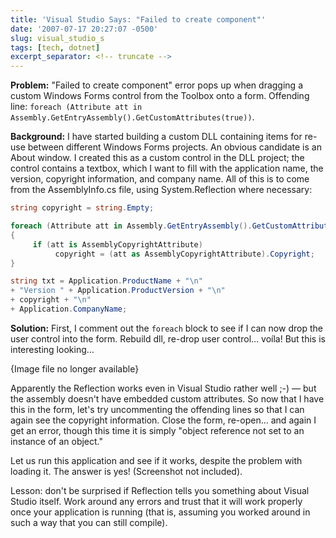 ```yaml
---
title: 'Visual Studio Says: "Failed to create component"'
date: '2007-07-17 20:27:07 -0500'
slug: visual_studio_s
tags: [tech, dotnet]
excerpt_separator: <!-- truncate -->
---
```


**Problem:** "Failed to create component" error pops up when dragging a custom
Windows Forms control from the Toolbox onto a form. Offending line: `foreach
(Attribute att in Assembly.GetEntryAssembly().GetCustomAttributes(true))`.

**Background:** I have started building a custom DLL containing items for re-use
between different Windows Forms projects. An obvious candidate is an About
window. I created this as a custom control in the DLL project; the control
contains a textbox, which I want to fill with the application name, the version,
copyright information, and company name. All of this is to come from the
AssemblyInfo.cs file, using System.Reflection where necessary:

<!-- truncate -->

```csharp
string copyright = string.Empty;

foreach (Attribute att in Assembly.GetEntryAssembly().GetCustomAttributes(true))
{
     if (att is AssemblyCopyrightAttribute)
          copyright = (att as AssemblyCopyrightAttribute).Copyright;
}

string txt = Application.ProductName + "\n"
+ "Version " + Application.ProductVersion + "\n"
+ copyright + "\n"
+ Application.CompanyName;
```

**Solution:** First, I comment out the `foreach` block to see if I can now drop
the user control into the form. Rebuild dll, re-drop user control&hellip;
vo&iacute;la! But this is interesting looking&hellip;

<p class="center">{Image file no longer available}</p>
<!--
<p style="text-align: center;">
<img alt="about1.jpg" src="http://www.safnet.com/writing/tech/about1.jpg" width="304" height="149" />
-->

Apparently the Reflection works even in Visual Studio rather well ;-) &mdash;
but the assembly doesn't have embedded custom attributes. So now that I have
this in the form, let's try uncommenting the offending lines so that I can
again see the copyright information. Close the form, re-open&hellip; and again I
get an error, though this time it is simply "object reference not set to an
instance of an object."

Let us run this application and see if it works, despite the problem with
loading it. The answer is yes! (Screenshot not included).

Lesson: don't be surprised if Reflection tells you something about Visual
Studio itself. Work around any errors and trust that it will work properly once
your application is running (that is, assuming you worked around in such a way
that you can still compile).
